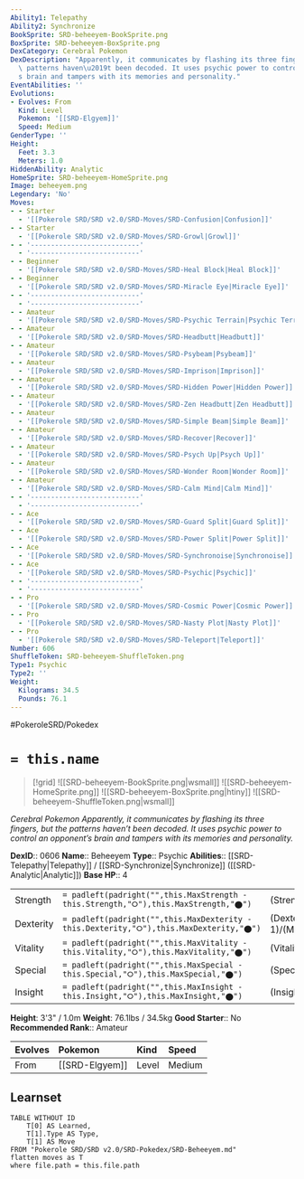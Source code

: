 ```yaml
---
Ability1: Telepathy
Ability2: Synchronize
BookSprite: SRD-beheeyem-BookSprite.png
BoxSprite: SRD-beheeyem-BoxSprite.png
DexCategory: Cerebral Pokemon
DexDescription: "Apparently, it communicates by flashing its three fingers, but the\
  \ patterns haven\u2019t been decoded. It uses psychic power to control an opponent\u2019\
  s brain and tampers with its memories and personality."
EventAbilities: ''
Evolutions:
- Evolves: From
  Kind: Level
  Pokemon: '[[SRD-Elgyem]]'
  Speed: Medium
GenderType: ''
Height:
  Feet: 3.3
  Meters: 1.0
HiddenAbility: Analytic
HomeSprite: SRD-beheeyem-HomeSprite.png
Image: beheeyem.png
Legendary: 'No'
Moves:
- - Starter
  - '[[Pokerole SRD/SRD v2.0/SRD-Moves/SRD-Confusion|Confusion]]'
- - Starter
  - '[[Pokerole SRD/SRD v2.0/SRD-Moves/SRD-Growl|Growl]]'
- - '---------------------------'
  - '---------------------------'
- - Beginner
  - '[[Pokerole SRD/SRD v2.0/SRD-Moves/SRD-Heal Block|Heal Block]]'
- - Beginner
  - '[[Pokerole SRD/SRD v2.0/SRD-Moves/SRD-Miracle Eye|Miracle Eye]]'
- - '---------------------------'
  - '---------------------------'
- - Amateur
  - '[[Pokerole SRD/SRD v2.0/SRD-Moves/SRD-Psychic Terrain|Psychic Terrain]]'
- - Amateur
  - '[[Pokerole SRD/SRD v2.0/SRD-Moves/SRD-Headbutt|Headbutt]]'
- - Amateur
  - '[[Pokerole SRD/SRD v2.0/SRD-Moves/SRD-Psybeam|Psybeam]]'
- - Amateur
  - '[[Pokerole SRD/SRD v2.0/SRD-Moves/SRD-Imprison|Imprison]]'
- - Amateur
  - '[[Pokerole SRD/SRD v2.0/SRD-Moves/SRD-Hidden Power|Hidden Power]]'
- - Amateur
  - '[[Pokerole SRD/SRD v2.0/SRD-Moves/SRD-Zen Headbutt|Zen Headbutt]]'
- - Amateur
  - '[[Pokerole SRD/SRD v2.0/SRD-Moves/SRD-Simple Beam|Simple Beam]]'
- - Amateur
  - '[[Pokerole SRD/SRD v2.0/SRD-Moves/SRD-Recover|Recover]]'
- - Amateur
  - '[[Pokerole SRD/SRD v2.0/SRD-Moves/SRD-Psych Up|Psych Up]]'
- - Amateur
  - '[[Pokerole SRD/SRD v2.0/SRD-Moves/SRD-Wonder Room|Wonder Room]]'
- - Amateur
  - '[[Pokerole SRD/SRD v2.0/SRD-Moves/SRD-Calm Mind|Calm Mind]]'
- - '---------------------------'
  - '---------------------------'
- - Ace
  - '[[Pokerole SRD/SRD v2.0/SRD-Moves/SRD-Guard Split|Guard Split]]'
- - Ace
  - '[[Pokerole SRD/SRD v2.0/SRD-Moves/SRD-Power Split|Power Split]]'
- - Ace
  - '[[Pokerole SRD/SRD v2.0/SRD-Moves/SRD-Synchronoise|Synchronoise]]'
- - Ace
  - '[[Pokerole SRD/SRD v2.0/SRD-Moves/SRD-Psychic|Psychic]]'
- - '---------------------------'
  - '---------------------------'
- - Pro
  - '[[Pokerole SRD/SRD v2.0/SRD-Moves/SRD-Cosmic Power|Cosmic Power]]'
- - Pro
  - '[[Pokerole SRD/SRD v2.0/SRD-Moves/SRD-Nasty Plot|Nasty Plot]]'
- - Pro
  - '[[Pokerole SRD/SRD v2.0/SRD-Moves/SRD-Teleport|Teleport]]'
Number: 606
ShuffleToken: SRD-beheeyem-ShuffleToken.png
Type1: Psychic
Type2: ''
Weight:
  Kilograms: 34.5
  Pounds: 76.1
---
```


#PokeroleSRD/Pokedex

# `= this.name`

> [!grid]
> ![[SRD-beheeyem-BookSprite.png|wsmall]]
> ![[SRD-beheeyem-HomeSprite.png]]
> ![[SRD-beheeyem-BoxSprite.png|htiny]]
> ![[SRD-beheeyem-ShuffleToken.png|wsmall]]


*Cerebral Pokemon*
*Apparently, it communicates by flashing its three fingers, but the patterns haven’t been decoded. It uses psychic power to control an opponent’s brain and tampers with its memories and personality.*

**DexID**:: 0606
**Name**:: Beheeyem
**Type**:: Psychic
**Abilities**:: [[SRD-Telepathy|Telepathy]] / [[SRD-Synchronize|Synchronize]] ([[SRD-Analytic|Analytic]])
**Base HP**:: 4

|           |                                                                                        |                                          |
| --------- | -------------------------------------------------------------------------------------- | ---------------------------------------- |
| Strength  | `= padleft(padright("",this.MaxStrength - this.Strength,"⭘"),this.MaxStrength,"⬤")`    | (Strength::2)/(MaxStrength::5)   |
| Dexterity | `= padleft(padright("",this.MaxDexterity - this.Dexterity,"⭘"),this.MaxDexterity,"⬤")` | (Dexterity:: 1)/(MaxDexterity::3) |
| Vitality  | `= padleft(padright("",this.MaxVitality - this.Vitality,"⭘"),this.MaxVitality,"⬤")`    | (Vitality::2)/(MaxVitality::5)   |
| Special   | `= padleft(padright("",this.MaxSpecial - this.Special,"⭘"),this.MaxSpecial,"⬤")`       | (Special::3)/(MaxSpecial::7)     |
| Insight   | `= padleft(padright("",this.MaxInsight - this.Insight,"⭘"),this.MaxInsight,"⬤")`       | (Insight::3)/(MaxInsight::6)     |

**Height**: 3'3" / 1.0m
**Weight**: 76.1lbs / 34.5kg
**Good Starter**:: No
**Recommended Rank**:: Amateur

| Evolves   | Pokemon        | Kind   | Speed   |
|:----------|:---------------|:-------|:--------|
| From      | [[SRD-Elgyem]] | Level  | Medium  |

## Learnset

```dataview
TABLE WITHOUT ID
    T[0] AS Learned,
    T[1].Type AS Type,
    T[1] AS Move
FROM "Pokerole SRD/SRD v2.0/SRD-Pokedex/SRD-Beheeyem.md"
flatten moves as T
where file.path = this.file.path
```
